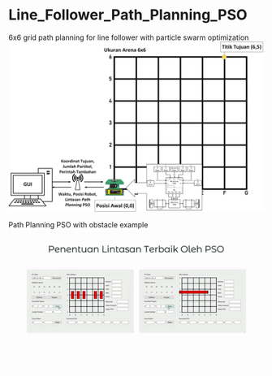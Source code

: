 # Line_Follower_Path_Planning_PSO

6x6 grid path planning for line follower with particle swarm optimization
![alt text](https://github.com/keyy88/Line_Follower_Path_Planning_PSO/blob/main/Project%203/2-1.png?raw=true)

Path Planning PSO with obstacle example
![alt text](https://github.com/keyy88/Line_Follower_Path_Planning_PSO/blob/main/Project%203/PSO%20Method.gif?raw=true)
